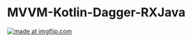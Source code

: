 # MVVM-Kotlin-Dagger-RXJava

<a href="https://imgflip.com/gif/3men2p"><img src="https://i.imgflip.com/3men2p.gif" title="made at imgflip.com"/></a>
